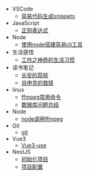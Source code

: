 * VSCode
    * [简易代码生成snippets](VSCode/简易代码生成snippets.md)
* JavaScript
    * [正则表达式](JavaScript/正则表达式.md)
* Node
    * [使用node搭建简易cli工具](Node/使用node搭建简易cli工具.md)
* 生活感悟
    * [工作之神奇的生活习惯](MyLife/工作之神奇的生活习惯.md)
* 读书笔记
    * [长安的荔枝](MyRead/长安的荔枝.md)
    * [肖申克的救赎](MyRead/肖申克的救赎.md)
* linux
    - [ffmpeg常用命令](linux/ffmpeg使用.md)
    - [数据库问题总结](linux/数据库问题.md)
* Node
    - [node调用ffmpeg](Node/node调用ffmpeg.md)
* Git
    -  [git](Git/git.md)
* Vue3
    - [Vue3-use](Vue3/Vue3-use钩子总结.md)
* NestJS
    - [初始化项目](NestJS/初始化项目.md)
    - [项目配置](NestJS/项目配置.md)